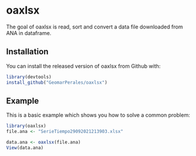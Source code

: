 # oaxlsx

The goal of oaxlsx is read, sort and convert a data file downloaded from ANA in dataframe.

## Installation

You can install the released version of oaxlsx from Github with:

``` r
library(devtools)
install_github("GeomarPerales/oaxlsx")
```

## Example

This is a basic example which shows you how to solve a common problem:

``` r
library(oaxlsx)
file.ana <- "SerieTiempo29092021213903.xlsx"

data.ana <- oaxlsx(file.ana)
View(data.ana)
```

